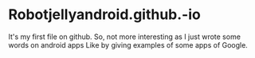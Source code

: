 # Robotjellyandroid.github.-io
It's my first file on github. So, not more interesting as I just wrote some words on android apps
Like by giving examples of some apps of Google. 
